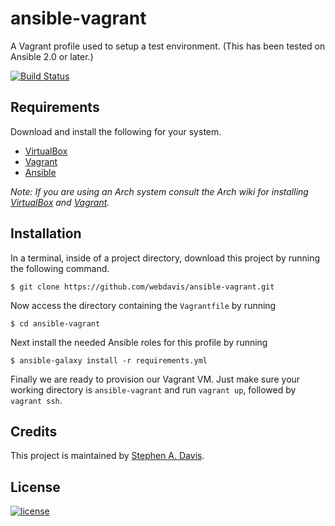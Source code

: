 # ansible-vagrant
A Vagrant profile used to setup a test environment. (This has been tested on Ansible 2.0 or later.)

[![Build Status](https://travis-ci.org/webdavis/ansible-vagrant.svg?branch=master)](https://travis-ci.org/webdavis/ansible-vagrant)

## Requirements

Download and install the following for your system.

* [VirtualBox][1]
* [Vagrant][2]
* [Ansible][3]

_Note: If you are using an Arch system consult the Arch wiki for installing [VirtualBox][4] and
[Vagrant][5]._

## Installation

In a terminal, inside of a project directory, download this project by running the following
command.

    $ git clone https://github.com/webdavis/ansible-vagrant.git

Now access the directory containing the `Vagrantfile` by running

    $ cd ansible-vagrant

Next install the needed Ansible roles for this profile by running

    $ ansible-galaxy install -r requirements.yml

Finally we are ready to provision our Vagrant VM. Just make sure your working directory is
`ansible-vagrant` and run `vagrant up`, followed by `vagrant ssh`.

## Credits

This project is maintained by [Stephen A. Davis][7].

## License

[![license](https://img.shields.io/github/license/webdavis/ansible-vagrant.svg)]()

[1]: https://www.virtualbox.org/wiki/Downloads
[2]: https://www.vagrantup.com/downloads.html
[3]: http://docs.ansible.com/ansible/intro_installation.html
[4]: https://wiki.archlinux.org/index.php/VirtualBox
[5]: https://wiki.archlinux.org/index.php/Vagrant
[7]: https://github.com/webdavis
